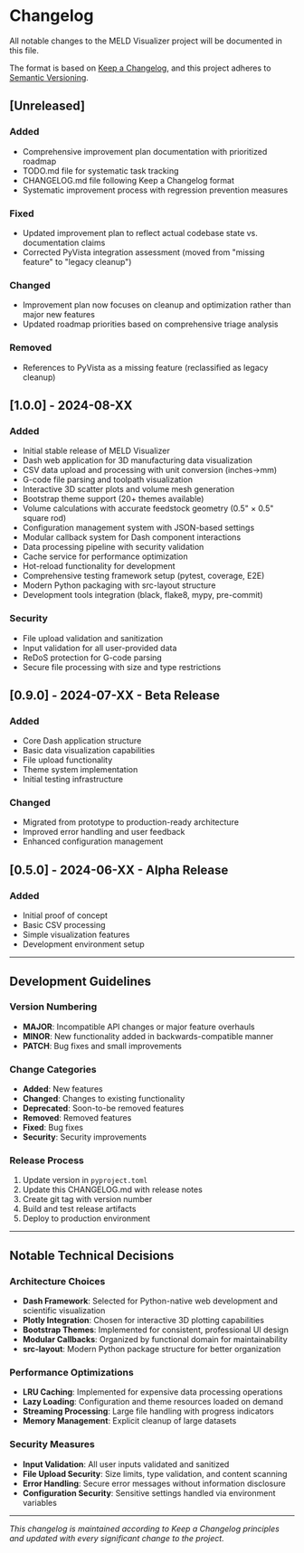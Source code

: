 # Changelog

All notable changes to the MELD Visualizer project will be documented in this file.

The format is based on [Keep a Changelog](https://keepachangelog.com/en/1.0.0/),
and this project adheres to [Semantic Versioning](https://semver.org/spec/v2.0.0.html).

## [Unreleased]

### Added
- Comprehensive improvement plan documentation with prioritized roadmap
- TODO.md file for systematic task tracking
- CHANGELOG.md file following Keep a Changelog format
- Systematic improvement process with regression prevention measures

### Fixed
- Updated improvement plan to reflect actual codebase state vs. documentation claims
- Corrected PyVista integration assessment (moved from "missing feature" to "legacy cleanup")

### Changed
- Improvement plan now focuses on cleanup and optimization rather than major new features
- Updated roadmap priorities based on comprehensive triage analysis

### Removed
- References to PyVista as a missing feature (reclassified as legacy cleanup)

## [1.0.0] - 2024-08-XX

### Added
- Initial stable release of MELD Visualizer
- Dash web application for 3D manufacturing data visualization
- CSV data upload and processing with unit conversion (inches→mm)
- G-code file parsing and toolpath visualization
- Interactive 3D scatter plots and volume mesh generation
- Bootstrap theme support (20+ themes available)
- Volume calculations with accurate feedstock geometry (0.5" × 0.5" square rod)
- Configuration management system with JSON-based settings
- Modular callback system for Dash component interactions
- Data processing pipeline with security validation
- Cache service for performance optimization
- Hot-reload functionality for development
- Comprehensive testing framework setup (pytest, coverage, E2E)
- Modern Python packaging with src-layout structure
- Development tools integration (black, flake8, mypy, pre-commit)

### Security
- File upload validation and sanitization
- Input validation for all user-provided data
- ReDoS protection for G-code parsing
- Secure file processing with size and type restrictions

## [0.9.0] - 2024-07-XX - Beta Release

### Added
- Core Dash application structure
- Basic data visualization capabilities
- File upload functionality
- Theme system implementation
- Initial testing infrastructure

### Changed
- Migrated from prototype to production-ready architecture
- Improved error handling and user feedback
- Enhanced configuration management

## [0.5.0] - 2024-06-XX - Alpha Release

### Added
- Initial proof of concept
- Basic CSV processing
- Simple visualization features
- Development environment setup

---

## Development Guidelines

### Version Numbering
- **MAJOR**: Incompatible API changes or major feature overhauls
- **MINOR**: New functionality added in backwards-compatible manner
- **PATCH**: Bug fixes and small improvements

### Change Categories
- **Added**: New features
- **Changed**: Changes to existing functionality
- **Deprecated**: Soon-to-be removed features
- **Removed**: Removed features
- **Fixed**: Bug fixes
- **Security**: Security improvements

### Release Process
1. Update version in `pyproject.toml`
2. Update this CHANGELOG.md with release notes
3. Create git tag with version number
4. Build and test release artifacts
5. Deploy to production environment

---

## Notable Technical Decisions

### Architecture Choices
- **Dash Framework**: Selected for Python-native web development and scientific visualization
- **Plotly Integration**: Chosen for interactive 3D plotting capabilities
- **Bootstrap Themes**: Implemented for consistent, professional UI design
- **Modular Callbacks**: Organized by functional domain for maintainability
- **src-layout**: Modern Python package structure for better organization

### Performance Optimizations
- **LRU Caching**: Implemented for expensive data processing operations
- **Lazy Loading**: Configuration and theme resources loaded on demand
- **Streaming Processing**: Large file handling with progress indicators
- **Memory Management**: Explicit cleanup of large datasets

### Security Measures
- **Input Validation**: All user inputs validated and sanitized
- **File Upload Security**: Size limits, type validation, and content scanning
- **Error Handling**: Secure error messages without information disclosure
- **Configuration Security**: Sensitive settings handled via environment variables

---

*This changelog is maintained according to Keep a Changelog principles and updated with every significant change to the project.*